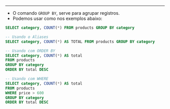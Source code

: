 ___
- O comando `GROUP BY`, serve para agrupar registros.
- Podemos usar como nos exemplos abaixo:
```sql
SELECT category, COUNT(*) FROM products GROUP BY category

-- Usando o Aliases
SELECT category, COUNT(*) AS TOTAL FROM products GROUP BY category

-- Usando com ORDER BY
SELECT category, COUNT(*) AS total
FROM products 
GROUP BY category 
ORDER BY total DESC

-- Usando com WHERE
SELECT category, COUNT(*) AS total
FROM products 
WHERE price > 600
GROUP BY category 
ORDER BY total DESC
```